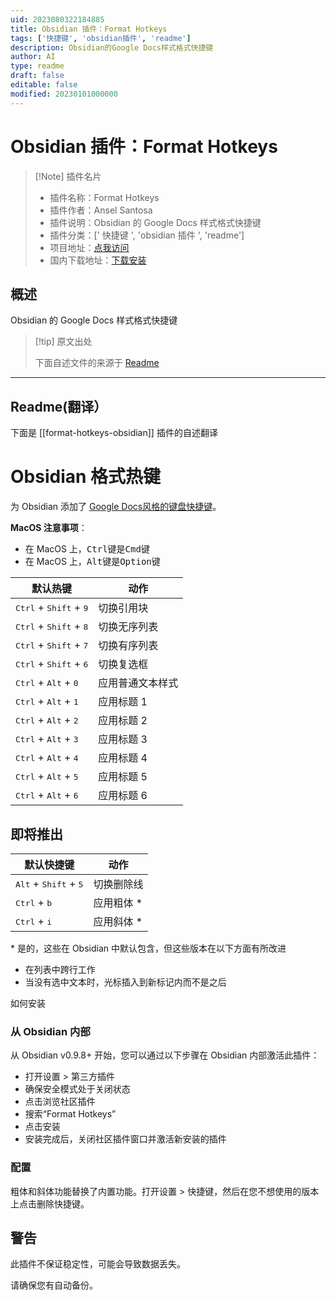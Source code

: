 ```yaml
---
uid: 2023080322184885
title: Obsidian 插件：Format Hotkeys
tags: ['快捷键', 'obsidian插件', 'readme']
description: Obsidian的Google Docs样式格式快捷键
author: AI
type: readme
draft: false
editable: false
modified: 20230101000000
---
```


# Obsidian 插件：Format Hotkeys

> [!Note] 插件名片
> - 插件名称：Format Hotkeys
> - 插件作者：Ansel Santosa
> - 插件说明：Obsidian 的 Google Docs 样式格式快捷键
> - 插件分类：[' 快捷键 ', 'obsidian 插件 ', 'readme']
> - 项目地址：[点我访问](https://github.com/anstosa/format-hotkeys-obsidian)
> - 国内下载地址：[下载安装](https://pkmer.cn/products/plugin/pluginMarket/?format-hotkeys-obsidian)

## 概述

Obsidian 的 Google Docs 样式格式快捷键

> [!tip] 原文出处
>
>下面自述文件的来源于 [Readme](https://ghproxy.net/https://raw.githubusercontent.com/anstosa/format-hotkeys-obsidian/main/README.md)
>

---

## Readme(翻译）

下面是 [[format-hotkeys-obsidian]] 插件的自述翻译

# Obsidian 格式热键

为 Obsidian 添加了 [Google Docs风格的键盘快捷键](https://support.google.com/docs/answer/179738)。

**MacOS 注意事项**：

* 在 MacOS 上，<kbd>Ctrl</kbd>键是<kbd>Cmd</kbd>键
* 在 MacOS 上，<kbd>Alt</kbd>键是<kbd>Option</kbd>键

| 默认热键                                          | 动作                     |
| ------------------------------------------------- | ----------------------- |
| <kbd>Ctrl</kbd> + <kbd>Shift</kbd> + <kbd>9</kbd> | 切换引用块               |
| <kbd>Ctrl</kbd> + <kbd>Shift</kbd> + <kbd>8</kbd> | 切换无序列表             |
| <kbd>Ctrl</kbd> + <kbd>Shift</kbd> + <kbd>7</kbd> | 切换有序列表             |
| <kbd>Ctrl</kbd> + <kbd>Shift</kbd> + <kbd>6</kbd> | 切换复选框               |
| <kbd>Ctrl</kbd> + <kbd>Alt</kbd> + <kbd>0</kbd>   | 应用普通文本样式         |
| <kbd>Ctrl</kbd> + <kbd>Alt</kbd> + <kbd>1</kbd>   | 应用标题 1                |
| <kbd>Ctrl</kbd> + <kbd>Alt</kbd> + <kbd>2</kbd>   | 应用标题 2                |
| <kbd>Ctrl</kbd> + <kbd>Alt</kbd> + <kbd>3</kbd>   | 应用标题 3                |
| <kbd>Ctrl</kbd> + <kbd>Alt</kbd> + <kbd>4</kbd>   | 应用标题 4                |
| <kbd>Ctrl</kbd> + <kbd>Alt</kbd> + <kbd>5</kbd>   | 应用标题 5                |
| <kbd>Ctrl</kbd> + <kbd>Alt</kbd> + <kbd>6</kbd>   | 应用标题 6                |

## 即将推出

| 默认快捷键                                        | 动作                     |
| ------------------------------------------------- | ----------------------- |
| <kbd>Alt</kbd> + <kbd>Shift</kbd> + <kbd>5</kbd>  | 切换删除线               |
| <kbd>Ctrl</kbd> + <kbd>b</kbd>                    | 应用粗体 *                |
| <kbd>Ctrl</kbd> + <kbd>i</kbd>                    | 应用斜体 *                |

\* 是的，这些在 Obsidian 中默认包含，但这些版本在以下方面有所改进

- 在列表中跨行工作
- 当没有选中文本时，光标插入到新标记内而不是之后

如何安装

### 从 Obsidian 内部

从 Obsidian v0.9.8+ 开始，您可以通过以下步骤在 Obsidian 内部激活此插件：

- 打开设置 > 第三方插件
- 确保安全模式处于关闭状态
- 点击浏览社区插件
- 搜索“Format Hotkeys”
- 点击安装
- 安装完成后，关闭社区插件窗口并激活新安装的插件

### 配置

粗体和斜体功能替换了内置功能。打开设置 > 快捷键，然后在您不想使用的版本上点击删除快捷键。

## 警告

此插件不保证稳定性，可能会导致数据丢失。

请确保您有自动备份。
